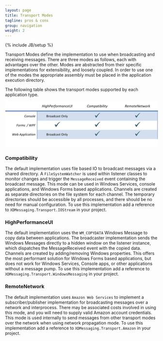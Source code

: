 ```yaml
---
layout: page
title: Transport Modes
tagline: pros & cons
group: navigation
weight: 2
---
```

{% include JB/setup %}

Transport Modes define the implementation to use when broadcasting and receiving messages. There are three modes as follows, each with advantages over the other. Modes are abstracted from their specific implementations for extensibility, and loosely coupled. In order to use one of the modes the appropriate assembly must be placed in the application execution directory.

The following table shows the transport modes supported by each application type.

![Alt Transport modes](images/XDMessaging-Modes.png)

### Compatibility

The default implementation uses file based IO to broadcast messages via a shared directory. A `FileSystemWatcher` is used within listener classes to monitor changes and trigger the `MessageReceived` event containing the broadcast message. This mode can be used in Windows Services, console applications, and Windows Forms based applications. Channels are created as separate directories on the file system for each channel. The temporary directories should be accessible by all processes, and there should be no need for manual configuration. To use this implementation add a reference to `XDMessaging.Transport.IOStream` in your project.

### HighPerformanceUI

The default implementation uses the `WM_COPYDATA` Windows Message to copy data between applications. The broadcaster implementation sends the Windows Messages directly to a hidden window on the listener instance, which dispatches the MessageReceived event with the copied data. Channels are created by adding/removing Windows properties. This offers the most performant solution for Windows Forms based applications, but does not work for Windows Services, Console apps, or other applications without a message pump. To use this implementation add a reference to `XDMessaging.Transport.WindowsMessaging` in your project.

### RemoteNetwork

The default implementation uses `Amazon Web Services` to implement a subscriber/publisher implementation for broadcasting messages over a network and interprocess. There may be associated costs involved in using this mode, and you will need to supply valid Amazon account credentials. This mode is used internally to send messages from other transport modes over the network when using network propagation mode. To use this implementation add a reference to `XDMessaging.Transport.Amazon` in your project.

